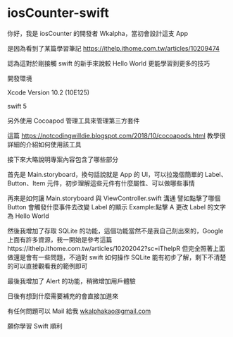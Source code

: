 # iosCounter-swift

你好，我是 iosCounter 的開發者 Wkalpha，當初會設計這支 App

是因為看到了某篇學習筆記 https://ithelp.ithome.com.tw/articles/10209474

認為這對於剛接觸 swift 的新手來說較 Hello World 更能學習到更多的技巧


開發環境

Xcode Version 10.2 (10E125)

swift 5

另外使用 Cocoapod 管理工具來管理第三方套件

這篇 https://notcodingwilldie.blogspot.com/2018/10/cocoapods.html 教學很詳細的介紹如何使用該工具


接下來大略說明專案內容包含了哪些部分

首先是 Main.storyboard，換句話說就是 App 的 UI，可以拉幾個簡單的 Label、Button、Item 元件，初步理解這些元件有什麼屬性、可以做哪些事情

再來是如何讓 Main.storyboard 與 ViewController.swift 溝通
譬如點擊了哪個 Button 會觸發什麼事件去改變 Label 的顯示
Example:點擊 A 更改 Label 的文字為 Hello World

然後我增加了存取 SQLite 的功能，這個功能當然不是我自己刻出來的，Google 上面有許多資源，我一開始是參考這篇https://ithelp.ithome.com.tw/articles/10202042?sc=iThelpR
但完全照著上面做還是會有一些問題，不過對 swift 如何操作 SQLite 能有初步了解，剩下不清楚的可以直接觀看我的範例即可

最後我增加了 Alert 的功能，稍微增加用戶體驗

日後有想到什麼需要補充的會直接加進來

有任何問題可以 Mail 給我
wkalphakao@gmail.com

願你學習 Swift 順利
